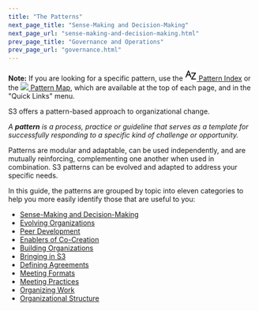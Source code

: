 ```yaml
---
title: "The Patterns"
next_page_title: "Sense-Making and Decision-Making"
next_page_url: "sense-making-and-decision-making.html"
prev_page_title: "Governance and Operations"
prev_page_url: "governance.html"
---
```



<div class="homepage-box hp-box-green">
<p><strong>Note:</strong> If you are looking for a specific pattern, use the <a href="pattern-index.html" ><img src="img/a-z.png"/>&nbsp;Pattern Index</a> or the <a href="map.html" ><img src="img/map.png"/>&nbsp;Pattern Map</a>, which are available at the top of each page, and in the "Quick Links" menu.</p>
</div>

S3 offers a pattern-based approach to organizational change.

_A **pattern** is a process, practice or guideline that serves as a template for successfully responding to a specific kind of challenge or opportunity._

Patterns are modular and adaptable, can be used independently, and are mutually reinforcing, complementing one another when used in combination. S3 patterns can be evolved and adapted to address your specific needs.

In this guide, the patterns are grouped by topic into eleven categories to help you more easily identify those that are useful to you:

- [Sense-Making and Decision-Making](sense-making-and-decision-making.html)
- [Evolving Organizations](evolving-organizations.html)
- [Peer Development](peer-development.html)
- [Enablers of Co-Creation](enablers-of-co-creation.html)
- [Building Organizations](building-organizations.html)
- [Bringing in S3](bringing-in-s3.html)
- [Defining Agreements](defining-agreements.html)
- [Meeting Formats](meeting-formats.html)
- [Meeting Practices](meeting-practices.html)
- [Organizing Work](organizing-work.html)
- [Organizational Structure](organizational-structure.html)

